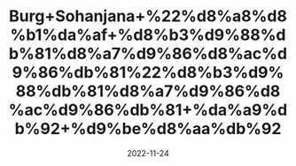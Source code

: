 ---
title: 'Burg+Sohanjana+%22%d8%a8%d8%b1%da%af+%d8%b3%d9%88%db%81%d8%a7%d9%86%d8%ac%d9%86%db%81%22%d8%b3%d9%88%db%81%d8%a7%d9%86%d8%ac%d9%86%db%81+%da%a9%db%92+%d9%be%d8%aa%db%92'
date: '2022-11-24' 
metatag: '' 
inventory: '0' 
draft: false 
# meta description 
shortDescripton: 'Moringa+Leaves%22+It+helps+your+body+heal+and+build+muscle.+It%27s+also+packed+with+antioxidants%2c+substances+that+can+protect+cells+from+damage+and+may+boost+your+immune+system.Rich+in+Vitamins+and+Potassium.'
description: 'Herbs+%d8%ac%da%91%db%8c+%d8%a8%d9%88%d9%b9%db%8c'
longdescription: ''
tags: ''
brand: ''
subCategory: ''
unit: '50 gm-Pk'
sellCount: '0'
featured: False
# product Price
price: '150.0'
# Product Short Description
shortDescription: 'Moringa+Leaves%22+It+helps+your+body+heal+and+build+muscle.+It%27s+also+packed+with+antioxidants%2c+substances+that+can+protect+cells+from+damage+and+may+boost+your+immune+system.Rich+in+Vitamins+and+Potassium.'
productID: '8A1477B4-1A23-ED11-9968-005056B3A416'
type: 'products'
category: 'Herbs+%d8%ac%da%91%db%8c+%d8%a8%d9%88%d9%b9%db%8c' 
thumnailproduct: 'https://eraconnect.blob.core.windows.net/product-images/aminsaddiquidawakhana/8A1477B4-1A23-ED11-9968-005056B3A416.webp' 
images:
  - image: 'https://eraconnect.blob.core.windows.net/product-images/aminsaddiquidawakhana/8A1477B4-1A23-ED11-9968-005056B3A416.webp'  
Variants:
---